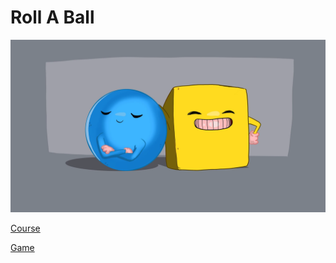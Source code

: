 # Roll A Ball

![Alt text](Image/Introduce.png)

[Course](https://learn.unity.com/project/roll-a-ball?uv=2019.4)

[Game](https://infngnam.github.io/roll-a-ball/Game)
